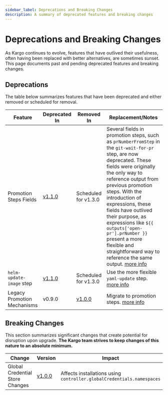 ```yaml
---
sidebar_label: Deprecations and Breaking Changes
description: A summary of deprecated features and breaking changes
---
```


# Deprecations and Breaking Changes

As Kargo continues to evolve, features that have outlived their usefulness,
often having been replaced with better alternatives, are sometimes sunset. This
page documents past and pending deprecated features and breaking changes.

## Deprecations

The table below summarizes features that have been deprecated and either removed or scheduled for removal.

| Feature | Deprecated In | Removed In | Replacement/Notes |
|---------|---------------|------------|-------------------|
| Promotion Steps Fields | [v1.1.0](./80-release-notes/98-v1.1.0.md#new-and-updated-promotion-steps) | Scheduled for v1.3.0 | Several fields in promotion steps, such as `prNumberFromStep` in the `git-wait-for-pr` step, are now deprecated. These fields were  originally the only way to reference output from previous promotion steps. With the introduction of expressions, these fields have outlived their purpose, as expressions like `${{ outputs['open-pr'].prNumber }}` present a more flexible and straightforward way to reference the same output. [more info](./80-release-notes/98-v1.1.0.md#new-and-updated-promotion-steps) |
| `helm-update-image` step | [v1.1.0](./80-release-notes/98-v1.1.0.md#new-and-updated-promotion-steps) | Scheduled for v1.3.0 | Use the more flexible `yaml-update` step. [more info](./80-release-notes/98-v1.1.0.md#new-and-updated-promotion-steps) |
| Legacy Promotion Mechanisms | v0.9.0 | [v1.0.0](./80-release-notes/99-v1.0.0.md#breaking-changes) | Migrate to promotion steps. [more info](./80-release-notes/99-v1.0.0.md#breaking-changes) |

## Breaking Changes

This section summarizes significant changes that create potential for disruption
upon upgrade. __The Kargo team strives to keep changes of this nature to an
absolute minimum.__

| Change | Version | Impact | Migration Path |
|--------|---------|--------|----------------|
| Global Credential Store Changes | [v1.0.0](./80-release-notes/99-v1.0.0.md#breaking-changes) | Affects installations using `controller.globalCredentials.namespaces` | Manually create a `RoleBinding`s to permit controller access to "global" credential namespaces _or_ set `controller.serviceAccount.clusterWideSecretReadingEnabled` to `true` at install time (not recommended). [more info](./80-release-notes/99-v1.0.0.md#breaking-changes) |
